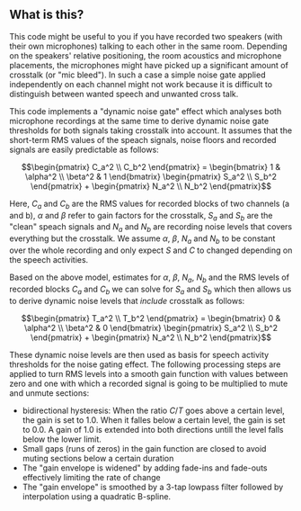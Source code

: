 ## What is this?

This code might be useful to you if you have recorded two speakers (with their own microphones) talking to each other in the same room. Depending on the speakers' relative positioning, the room acoustics and microphone placements, the microphones might have picked up a significant amount of crosstalk (or "mic bleed").  In such a case a simple noise gate applied independently on each channel might not work because it is difficult to distinguish between wanted speech and unwanted cross talk.

This code implements a "dynamic noise gate" effect which analyses both microphone recordings at the same time to derive dynamic noise gate thresholds for both signals taking crosstalk into account. It assumes that the short-term RMS values of the speach signals, noise floors and recorded signals are easily predictable as follows:

```math
\begin{pmatrix}
C_a^2 \\ C_b^2
\end{pmatrix}
= \begin{bmatrix}
    1 & \alpha^2 \\
    \beta^2 & 1
\end{bmatrix}
\begin{pmatrix}
    S_a^2 \\ S_b^2
\end{pmatrix}
+ \begin{pmatrix}
    N_a^2 \\ N_b^2
\end{pmatrix}
```

Here, $C_a$ and $C_b$ are the RMS values for recorded blocks of two channels (a and b), $\alpha$ and $\beta$ refer to gain factors for the crosstalk, $S_a$ and $S_b$ are the "clean" speach signals and $N_a$ and $N_b$ are recording noise levels that covers everything but the crosstalk. We assume $\alpha$, $\beta$, $N_a$ and $N_b$ to be constant over the whole recording and only expect $S$ and $C$ to changed depending on the speech activities.

Based on the above model, estimates for $\alpha$, $\beta$, $N_a$, $N_b$ and the RMS levels of recorded blocks $C_a$ and $C_b$ we can solve for $S_a$ and $S_b$ which then allows us to derive dynamic noise levels that *include* crosstalk as follows:

```math
\begin{pmatrix}
T_a^2 \\ T_b^2
\end{pmatrix}
= \begin{bmatrix}
    0 & \alpha^2 \\
    \beta^2 & 0
\end{bmatrix}
\begin{pmatrix}
    S_a^2 \\ S_b^2
\end{pmatrix}
+ \begin{pmatrix}
    N_a^2 \\ N_b^2
\end{pmatrix}
```

These dynamic noise levels are then used as basis for speech activity thresholds for the noise gating effect. The following processing steps are applied to turn RMS levels into a smooth gain function with values between zero and one with which a recorded signal is going to be multiplied to mute and unmute sections:

- bidirectional hysteresis: When the ratio $C/T$ goes above a certain level, the gain is set to 1.0. When it falles below a certain level, the gain is set to 0.0. A gain of 1.0 is extended into both directions untill the level falls below the lower limit.
- Small gaps (runs of zeros) in the gain function are closed to avoid muting sections below a certain duration
- The "gain envelope is widened" by adding fade-ins and fade-outs effectively limiting the rate of change
- The "gain envelope" is smoothed by a 3-tap lowpass filter followed by interpolation using a quadratic B-spline.
